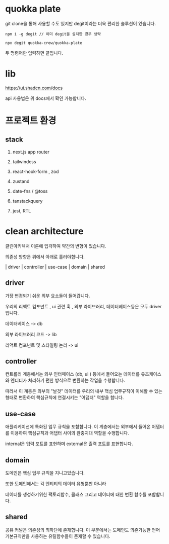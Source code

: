 # quokka plate

git clone을 통해 사용할 수도 있지만 degit이라는 더욱 편리한 솔루션이 있습니다.

```
npm i -g degit // 이미 degit을 설치한 경우 생략

npx degit quokka-crew/quokka-plate
```

두 명령어만 입력하면 끝입니다.

# lib

https://ui.shadcn.com/docs

api 사용법은 위 docs에서 확인 가능합니다.


# 프로젝트 환경

## stack

1. next.js app router

2. tailwindcss

3. react-hook-form , zod

4. zustand

5. date-fns / @toss

6. tanstackquery

7. jest, RTL

# clean architecture

클린아키텍처 이론에 입각하여 약간의 변형이 있습니다.

의존성 방향은 위에서 아래로 흘러야합니다.

| driver
| controller
| use-case
| domain
| shared

## driver

가장 변경되기 쉬운 외부 요소들이 들어갑니다.

우리의 리액트 컴포넌트 , ui 관련 훅 , 외부 라이브러리, 데이터베이스등은 모두 driver입니다.

데이터베이스 -> db

외부 라이브러리 코드 -> lib

리액트 컴포넌트 및 스타일링 논리 -> ui

## controller

컨트롤러 계층에서는 외부 인터페이스 (db, ui ) 등에서 들어오는 데이터를 유즈케이스와 엔티티가 처리하기 편한 방식으로 변환하는 작업을 수행합니다.

따라서 이 계층은 외부의 "날것" 데이터를 우리의 내부 핵심 업무규칙이 이해할 수 있는 형태로 변환하여 핵심규칙에 연결시키는 "어댑터" 역할을 합니다.

## use-case

애플리케이션에 특화된 업무 규칙을 포함합니다. 이 계층에서는 외부에서 들어온 어댑터를 이용하여 핵심규칙과 어댑터 사이의 완충지대 역할을 수행합니다.

internal은 입력 포트를 표현하며 external은 출력 포트를 표현합니다.

## domain

도메인은 핵심 업무 규칙을 지니고있습니다.

또한 도메인에서는 각 엔티티의 데이터 유형뿐만 아니라

데이터를 생성하기위한 팩토리함수, 클래스 그리고 데이터에 대한 변환 함수를 포함합니다.

## shared

공유 커널은 의존성의 최하단에 존재합니다. 이 부분에서는 도메인도 의존가능한 언어 기본규칙만을 사용하는 유틸함수들이 존재할 수 있습니다.
